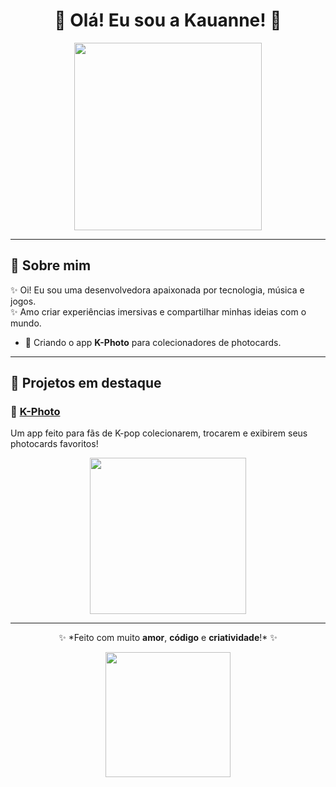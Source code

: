 <h1 align="center">🌸 Olá! Eu sou a Kauanne! 🌸</h1>

<p align="center">
  <img src="https://media.giphy.com/media/xT9IgzoKnwFNmISR8I/giphy.gif" width="300px">
</p>

---

## 🌟 Sobre mim
✨ Oi! Eu sou uma desenvolvedora apaixonada por tecnologia, música e jogos.  
✨ Amo criar experiências imersivas e compartilhar minhas ideias com o mundo.  


- 🎨 Criando o app **K-Photo** para colecionadores de photocards.  
---

## 📸 Projetos em destaque
### 💖 [K-Photo](https://github.com/kauanneiscoding/k-photo)
Um app feito para fãs de K-pop colecionarem, trocarem e exibirem seus photocards favoritos!  

<div align="center">
  <img src="https://media.tenor.com/uKFBKRN26lEAAAAj/cute.gif" width="250px">
</div>

---

<p align="center">✨ *Feito com muito <b>amor</b>, <b>código</b> e <b>criatividade</b>!* ✨</p>

<p align="center">
  <img src="https://i.pinimg.com/originals/a3/4a/e8/a34ae8c04352578b79efb4d83429a62f.gif" width="200px">
</p>
